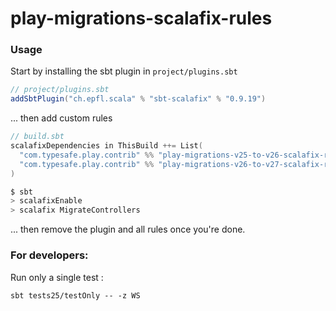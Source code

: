 # play-migrations-scalafix-rules

### Usage

Start by installing the sbt plugin in `project/plugins.sbt`

```scala
// project/plugins.sbt
addSbtPlugin("ch.epfl.scala" % "sbt-scalafix" % "0.9.19")
```

... then add custom rules

```scala
// build.sbt
scalafixDependencies in ThisBuild ++= List(
  "com.typesafe.play.contrib" %% "play-migrations-v25-to-v26-scalafix-rules" % "0.1.0-SNAPSHOT",
  "com.typesafe.play.contrib" %% "play-migrations-v26-to-v27-scalafix-rules" % "0.1.0-SNAPSHOT"
)
```

```sh
$ sbt
> scalafixEnable
> scalafix MigrateControllers
```

... then remove the plugin and all rules once you're done.


### For developers:

Run only a single test :

```
sbt tests25/testOnly -- -z WS
```
